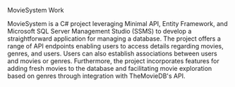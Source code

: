 ﻿MovieSystem Work
 
MovieSystem is a C# project leveraging Minimal API, Entity Framework, and Microsoft SQL Server Management Studio (SSMS) to develop a straightforward application for managing a database. The project offers a range of API endpoints enabling users to access details regarding movies, genres, and users. Users can also establish associations between users and movies or genres. Furthermore, the project incorporates features for adding fresh movies to the database and facilitating movie exploration based on genres through integration with TheMovieDB's API.
